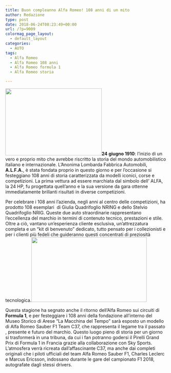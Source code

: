 ```yaml
---
title: Buon compleanno Alfa Romeo! 108 anni di un mito
author: Redazione
type: post
date: 2018-06-24T08:23:49+00:00
url: /?p=9009
colormag_page_layout:
  - default_layout
categories:
  - AUTO
tags:
  - Alfa Romeo
  - Alfa Romeo 108 anni
  - Alfa Romeo formula 1
  - Alfa Romeo storia

---
```

<img decoding="async" loading="lazy" class="size-medium wp-image-9010 alignleft" src="https://progressonline.it/wp-content/uploads/2018/06/LOGO-ALFA-ROMEO-1-500x348-300x209-300x209.png" alt="" width="300" height="209" />**24 giugno 1910**: l&#8217;inizio di un vero e proprio mito che avrebbe riscritto la storia del mondo automobilistico italiano e internazionale. L&#8217;Anonima Lombarda Fabbrica Automobili, **A.L**.**F.A.**, è stata fondata proprio in questo giorno e per l&#8217;occasione si festeggiano 108 anni di storia caratterizzata da modelli iconici, corse e competizioni. La prima vettura ad essere marchiata dal simbolo dell&#8217; ALFA, la 24 HP, fu progettata quell&#8217;anno e la sua versione da gara ottenne immediatamente brillanti risultati in diverse competizioni.

Per celebrare i 108 anni l&#8217;azienda, negli anni al centro delle competizioni, ha prodotto 108 esemplari  di Giulia Quadrifoglio NRING e dello Stelvio Quadrifoglio NRIG. Queste due auto straordinarie rappresentano l&#8217;eccellenza del marchio in termini di contenuto tecnico, prestazioni e stile. Oltre a ciò, vantano un&#8217;esperienza cliente esclusiva, un&#8217;attrezzatura completa e un &#8220;kit di benvenuto&#8221; dedicato, tutto pensato per i collezionisti e per i clienti più fedeli che guideranno questi concentrati di preziosità tecnologica.<img decoding="async" loading="lazy" class=" wp-image-9011 alignright" src="https://progressonline.it/wp-content/uploads/2018/06/2017-12-02T124447Z_1534514018_RC12F3D89730_RTRMADP_3_MOTOR-F1-SAUBER-kT9-U110112962942649cF-1024x576@LaStampa.it_-300x169.jpg" alt="" width="359" height="202" />

Questa stagione ha segnato anche il ritorno dell&#8217;Alfa Romeo sui circuiti di **Formula 1**, e per festeggiare i 108 anni della fondazione all&#8217;interno del Museo Storico di Arese &#8220;La Macchina del Tempo&#8221; sarà esposto un modello di Alfa Romeo Sauber F1 Team C37, che rappresenta il legame tra il passato , presente e futuro del marchio. Questo luogo pieno di storia per un giorno si trasformerà in una tribuna, da cui i fan potranno godersi il Pirelli Grand Prix di Formula 1 in Francia grazie alla collaborazione con Sky Sports. L&#8217;atmosfera verrà ricreata dall&#8217;affascinante C37, ma anche dai completi originali che i piloti ufficiali del team Alfa Romeo Sauber F1, Charles Leclerc e Marcus Ericsson, indossano durante le gare del campionato F1 2018, autografate dagli stessi drivers.